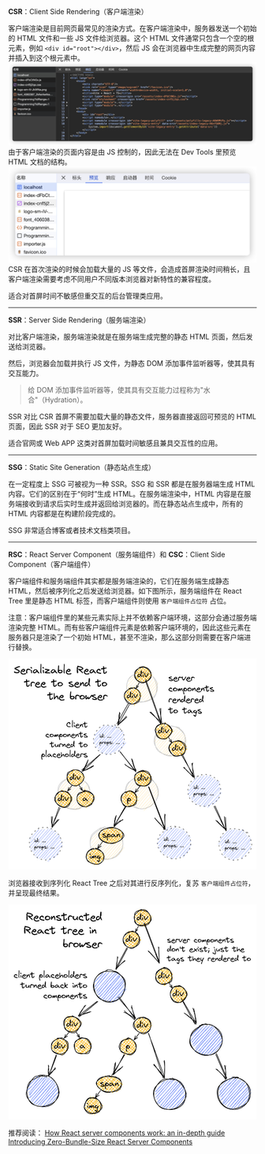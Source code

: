 
**CSR**：Client Side Rendering（客户端渲染）

客户端渲染是目前网页最常见的渲染方式。在客户端渲染中，服务器发送一个初始的 HTML 文件和一些 JS 文件给浏览器。这个 HTML 文件通常只包含一个空的根元素，例如 `<div id="root"></div>`，然后 JS 会在浏览器中生成完整的网页内容并插入到这个根元素中。
![csr](./assets/csr.png)
由于客户端渲染的页面内容是由 JS 控制的，因此无法在 Dev Tools 里预览 HTML 文档的结构。
![csr-preview](./assets/csr-preview.png)
CSR 在首次渲染的时候会加载大量的 JS 等文件，会造成首屏渲染时间稍长，且客户端渲染需要考虑不同用户不同版本浏览器对新特性的兼容程度。

适合对首屏时间不敏感但重交互的后台管理类应用。

---
**SSR**：Server Side Rendering（服务端渲染）

对比客户端渲染，服务端渲染就是在服务端生成完整的静态 HTML 页面，然后发送给浏览器。

然后，浏览器会加载并执行 JS 文件，为静态 DOM 添加事件监听器等，使其具有交互能力。

> 给 DOM 添加事件监听器等，使其具有交互能力过程称为"水合"（Hydration）。

SSR 对比 CSR 首屏不需要加载大量的静态文件，服务器直接返回可预览的 HTML 页面，因此 SSR 对于 SEO 更加友好。

适合官网或 Web APP 这类对首屏加载时间敏感且兼具交互性的应用。

---
**SSG**：Static Site Generation（静态站点生成）

在一定程度上 SSG 可被视为一种 SSR。SSG 和 SSR 都是在服务器端生成 HTML 内容。它们的区别在于“何时”生成 HTML。在服务端渲染中，HTML 内容是在服务端接收到请求后实时生成并返回给浏览器的。而在静态站点生成中，所有的 HTML 内容都是在构建阶段完成的。

SSG 非常适合博客或者技术文档类项目。

---

**RSC**：React Server Component（服务端组件）和 **CSC**：Client Side Component（客户端组件）

客户端组件和服务端组件其实都是服务端渲染的，它们在服务端生成静态 HTML，然后被序列化之后发送给浏览器。如下图所示，服务端组件在 React Tree 里是静态 HTML 标签，而客户端组件则使用 `客户端组件占位符` 占位。

注意：客户端组件里的某些元素实际上并不依赖客户端环境，这部分会通过服务端渲染完整 HTML。而有些客户端组件元素是依赖客户端环境的，因此这些元素在服务器只是渲染了一个初始 HTML，甚至不渲染，那么这部分则需要在客户端进行替换。

![rsc-placeholders](./assets/rsc-placeholders.png)


浏览器接收到序列化 React Tree 之后对其进行反序列化，复苏 `客户端组件占位符`，并呈现最终结果。

![rsc-client](./assets/rsc-client.png)



推荐阅读：
[How React server components work: an in-depth guide](https://www.plasmic.app/blog/how-react-server-components-work)
[Introducing Zero-Bundle-Size React Server Components](https://react.dev/blog/2020/12/21/data-fetching-with-react-server-components)
